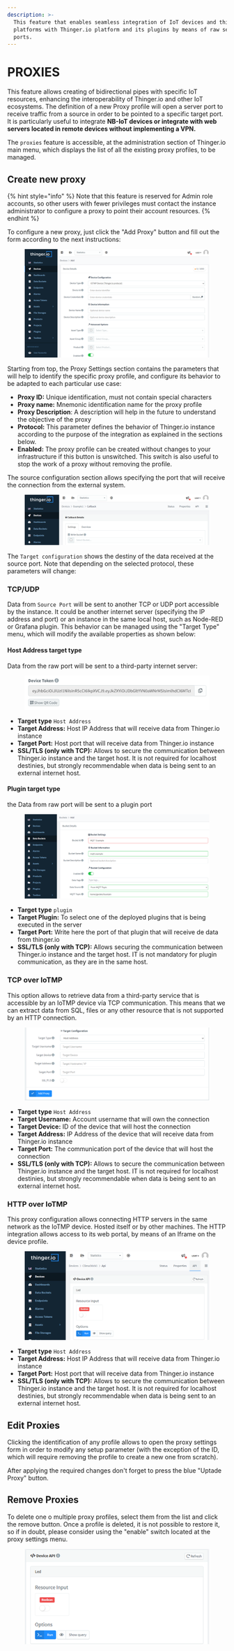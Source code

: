```yaml
---
description: >-
  This feature that enables seamless integration of IoT devices and third-party
  platforms with Thinger.io platform and its plugins by means of raw server
  ports.
---
```


# PROXIES

This feature allows creating of bidirectional pipes with specific IoT resources, enhancing the interoperability of Thinger.io and other IoT ecosystems. The definition of a new Proxy profile will open a server port to receive traffic from a source in order to be pointed to a specific target port.  It is particularly useful to integrate **NB-IoT devices or integrate with web servers located in remote devices without implementing a VPN.**&#x20;

The `proxies` feature is accessible, at the administration section of Thinger.io main menu, which displays the list of all the existing proxy profiles, to be managed.&#x20;

## Create new proxy

{% hint style="info" %}
Note that this feature is reserved for Admin role accounts, so other users with fewer privileges must contact the instance administrator to configure a proxy to point their account resources.
{% endhint %}

To configure a new proxy, just click the "Add Proxy" button and fill out the form according to the next instructions:&#x20;

<figure><img src="../.gitbook/assets/image (26).png" alt=""><figcaption></figcaption></figure>

Starting from top, the Proxy Settings section contains the parameters that will help to identify the specific proxy profile, and configure its behavior to be adapted to each particular use case:&#x20;

* **Proxy ID:** Unique identification, must not contain special characters&#x20;
* **Proxy name:** Mnemonic identification name for the proxy profile
* **Proxy Description**: A description will help in the future to understand the objective of the  proxy
* **Protocol:**  This parameter defines the behavior of Thinger.io instance according to the purpose of the integration as explained in the sections below.   &#x20;
* **Enabled:** The proxy profile can be created without changes to your infrastructure if this button is unswitched. This switch is also useful to stop the work of a proxy without removing the profile.&#x20;

The source configuration section allows specifying the port that will receive the connection from the external system.&#x20;

<figure><img src="../.gitbook/assets/image (46).png" alt=""><figcaption></figcaption></figure>

The `Target configuration` shows the destiny of the data received at the source port. Note that depending on the selected protocol, these parameters will change:&#x20;

### TCP/UDP

Data from `Source Port` will be sent to another TCP or UDP port accessible by the instance. It could be another internet server (specifying the IP address and port) or an instance in the same local host, such as Node-RED or Grafana plugin. This behavior can be managed using the "Target Type" menu, which will modify the available properties as shown below:&#x20;

#### Host Address target type

Data from the raw port will be sent to a third-party internet server:

<figure><img src="../.gitbook/assets/image (70).png" alt=""><figcaption></figcaption></figure>

* **Target type** `Host Address`
* **Target Address:** Host IP Address that will receive data from Thinger.io instance
* **Target Port:** Host port that will receive data from Thinger.io instance
* **SSL/TLS (only with TCP):** Allows to secure the communication between Thinger.io instance and the target host. It is not required for localhost destinies, but strongly recommendable when data is being sent to an external internet host.&#x20;

#### Plugin target type

the Data from raw port will be sent to a plugin port

<figure><img src="../.gitbook/assets/image (43).png" alt=""><figcaption></figcaption></figure>

* **Target type** `plugin`
* **Target Plugin:** To select one of the deployed plugins that is being executed in the server
* **Target Port:** Write here the port of that plugin that will receive de data from thinger.io
* **SSL/TLS (only with TCP):** Allows securing the communication between Thinger.io instance and the target host. IT is not mandatory for plugin communication, as they are in the same host.&#x20;

### TCP over IoTMP

This option allows to retrieve data from a third-party service that is accessible by an IoTMP device vía TCP communication. This means that we can extract data from SQL, files or any other resource that is not supported by an HTTP connection. &#x20;

<figure><img src="../.gitbook/assets/image (2) (1).png" alt=""><figcaption></figcaption></figure>

* **Target type** `Host Address`
* **Target Username:** Account username that will own the connection
* **Target Device:** ID of the device that will host the connection
* **Target Address:** IP Address of the device that will receive data from Thinger.io instance
* **Target Port:** The communication port of the device that will host the connection
* **SSL/TLS (only with TCP):** Allows to secure the communication between Thinger.io instance and the target host. IT is not required for localhost destinies, but strongly recommendable when data is being sent to an external internet host.&#x20;

### HTTP over IoTMP

This proxy configuration allows connecting HTTP servers in the same network as the IoTMP device. Hosted itself or by other machines. The HTTP integration allows access to its web portal, by means of an Iframe on the device profile.



<figure><img src="../.gitbook/assets/image (27).png" alt=""><figcaption></figcaption></figure>

* **Target type** `Host Address`
* **Target Address:** Host IP Address that will receive data from Thinger.io instance
* **Target Port:** Host port that will receive data from Thinger.io instance
* **SSL/TLS (only with TCP):** Allows to secure the communication between Thinger.io instance and the target host. It is not required for localhost destinies, but strongly recommendable when data is being sent to an external internet host.&#x20;

## Edit Proxies

Clicking the identification of any profile allows to open the proxy settings form in order to modify any setup parameter (with the exception of the ID, which will require removing the profile to create a new one from scratch).

After applying the required changes don't forget to press the blue "Uptade Proxy" button.&#x20;

## Remove Proxies

To delete one o multiple proxy profiles, select them from the list and click the remove button. Once a profile is deleted, it is not possible to restore it, so if in doubt, please consider using the "enable" switch located at the proxy settings menu.&#x20;

<figure><img src="../.gitbook/assets/image (16).png" alt=""><figcaption></figcaption></figure>

